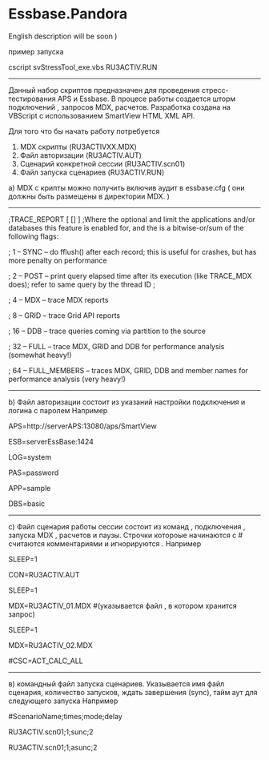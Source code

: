 # Essbase.Pandora 
English description will be soon )

пример запуска 

 cscript svStressTool_exe.vbs RU3ACTIV.RUN

 ------------------
Данный набор скриптов предназначен для проведения стресс-тестирования APS и  Essbase. В процесе работы создается шторм подключений ,  запросов MDX, расчетов. Разработка создана на VBScript с использованием SmartView HTML XML API.

Для того что бы начать работу потребуется 
 1) MDX скрипты (RU3ACTIVХХ.MDX)
 2) Файл авторизации  (RU3ACTIV.AUT)
 3) Сценарий конкретной сессии (RU3ACTIV.scn01)
 4) Файл запуска сценариев (RU3ACTIV.RUN)
 
 
 a) MDX с крипты можно получить включив  аудит в essbase.cfg ( они должны быть размещены в директории MDX. )
 
 ------------------
;TRACE_REPORT [<appname> [<dbname>] ] <number>
;Where the optional <appname> and <dbname> limit the applications and/or databases this feature is enabled for, and the <number> is a bitwise-or/sum of the following flags:
  
;    1 – SYNC – do fflush() after each record; this is useful for crashes, but has more penalty on performance

;    2 – POST – print query elapsed time after its execution (like TRACE_MDX does); refer to same query by the thread ID ;

;    4 – MDX – trace MDX reports

;    8 – GRID – trace Grid API reports

;    16 – DDB – trace queries coming via partition to the source

;    32 – FULL – trace MDX, GRID and DDB for performance analysis (somewhat heavy!)

;    64 – FULL_MEMBERS – traces MDX, GRID, DDB and member names for performance analysis (very heavy!)

  ------------------
 
b) Файл авторизации состоит из указаний настройки подключения и логина с паролем  Например 

APS=http://serverAPS:13080/aps/SmartView

ESB=serverEssBase:1424

LOG=system

PAS=password

APP=sample

DBS=basic

 ------------------
 c) Файл сценария работы сессии состоит из команд , подключения , запуска MDX , расчетов и 
 паузы. Строчки котороые начинаются с # считаются комментариями и игнорируются . Например 
 
SLEEP=1

CON=RU3ACTIV.AUT

SLEEP=1

MDX=RU3ACTIV_01.MDX
#(указывается файл , в котором хранится запрос)

SLEEP=1

MDX=RU3ACTIV_02.MDX

#CSC=ACT_CALC_ALL

 ------------------

в) командный файл запуска сценариев. Указывается имя файл сценария, количество запусков, ждать завершения (sync), тайм аут для следующего запуска 
Например 

#ScenarioName;times;mode;delay

RU3ACTIV.scn01;1;sunc;2

RU3ACTIV.scn01;1;asunc;2

  
